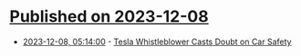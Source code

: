 # [Published on 2023-12-08](index.md)

* [2023-12-08, 05:14:00](https://soylentnews.org/article.pl?sid=23/12/07/0626206&from=rss) - [Tesla Whistleblower Casts Doubt on Car Safety](https://soylentnews.org/article.pl?sid=23/12/07/0626206&from=rss)
